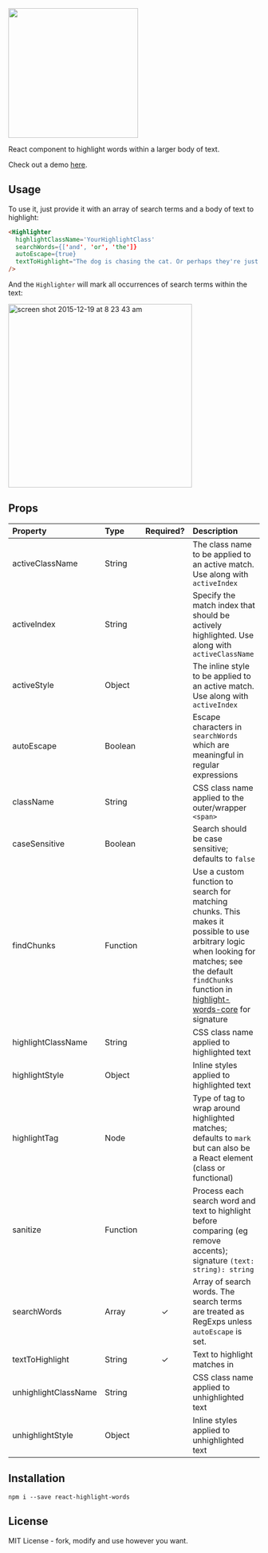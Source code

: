 <img src="https://cloud.githubusercontent.com/assets/29597/11913937/0d2dcd78-a629-11e5-83e7-6a17b6d765a5.png" width="260" height="260">

React component to highlight words within a larger body of text.

Check out a demo [here](https://bvaughn.github.io/react-highlight-words).

## Usage

To use it, just provide it with an array of search terms and a body of text to highlight:

```html
<Highlighter
  highlightClassName='YourHighlightClass'
  searchWords={['and', 'or', 'the']}
  autoEscape={true}
  textToHighlight="The dog is chasing the cat. Or perhaps they're just playing?"
/>
```

And the `Highlighter` will mark all occurrences of search terms within the text:

<img width="368" alt="screen shot 2015-12-19 at 8 23 43 am" src="https://cloud.githubusercontent.com/assets/29597/11914033/e3c319f6-a629-11e5-896d-1a5ce22c9ea2.png">

## Props

| Property | Type | Required? | Description |
|:---|:---|:---:|:---|
| activeClassName | String |  | The class name to be applied to an active match. Use along with `activeIndex` |
| activeIndex | String |  | Specify the match index that should be actively highlighted. Use along with `activeClassName` |
| activeStyle | Object |  | The inline style to be applied to an active match. Use along with `activeIndex` |
| autoEscape | Boolean |  | Escape characters in `searchWords` which are meaningful in regular expressions |
| className | String |  | CSS class name applied to the outer/wrapper `<span>` |
| caseSensitive | Boolean |  | Search should be case sensitive; defaults to `false` |
| findChunks | Function |  | Use a custom function to search for matching chunks. This makes it possible to use arbitrary logic when looking for matches; see the default `findChunks` function in [highlight-words-core](https://github.com/bvaughn/highlight-words-core) for signature |
| highlightClassName | String |  | CSS class name applied to highlighted text |
| highlightStyle | Object |  | Inline styles applied to highlighted text |
| highlightTag | Node |  | Type of tag to wrap around highlighted matches; defaults to `mark` but can also be a React element (class or functional) |
| sanitize | Function |  | Process each search word and text to highlight before comparing (eg remove accents); signature `(text: string): string` |
| searchWords | Array<String> | ✓ | Array of search words. The search terms are treated as RegExps unless `autoEscape` is set. |
| textToHighlight | String | ✓ | Text to highlight matches in |
| unhighlightClassName | String |  | CSS class name applied to unhighlighted text |
| unhighlightStyle | Object |  | Inline styles applied to unhighlighted text |

## Installation
```
npm i --save react-highlight-words
```

## License
MIT License - fork, modify and use however you want.
